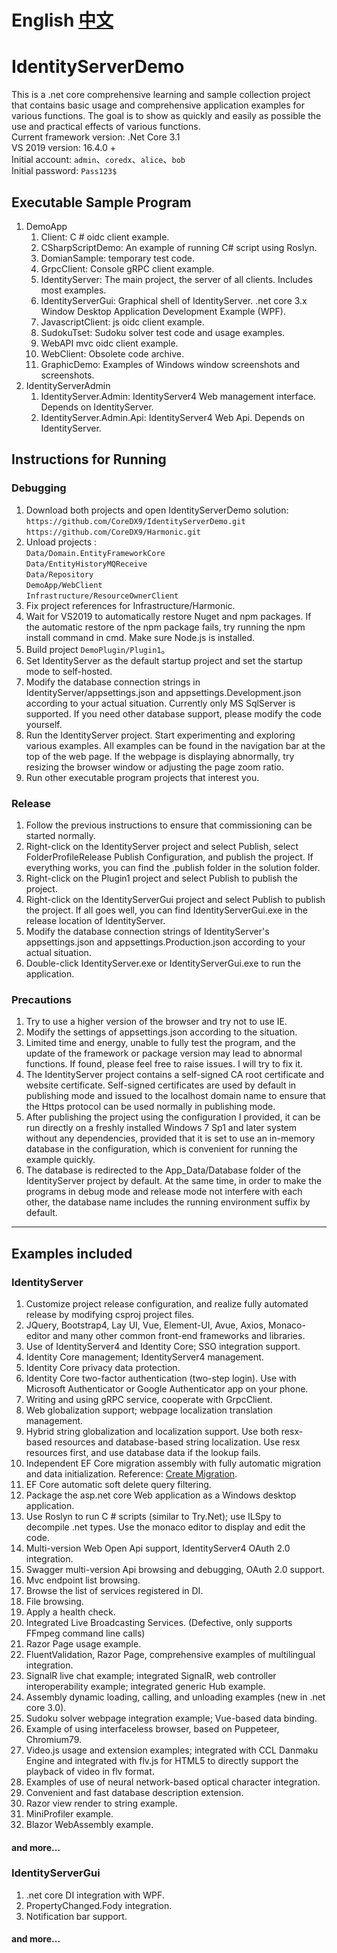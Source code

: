 # English [中文](README.md "中文")
# IdentityServerDemo
This is a .net core comprehensive learning and sample collection project that contains basic usage and comprehensive application examples for various functions. The goal is to show as quickly and easily as possible the use and practical effects of various functions.
<br> Current framework version: .Net Core 3.1
<br> VS 2019 version: 16.4.0 +
<br> Initial account: `admin`、`coredx`、`alice`、`bob`
<br> Initial password: `Pass123$`

## Executable Sample Program
1. DemoApp
   1. Client: C # oidc client example.
   2. CSharpScriptDemo: An example of running C# script using Roslyn.
   3. DomianSample: temporary test code.
   4. GrpcClient: Console gRPC client example.
   5. IdentityServer: The main project, the server of all clients. Includes most examples.
   6. IdentityServerGui: Graphical shell of IdentityServer. .net core 3.x Window Desktop Application Development Example (WPF).
   7. JavascriptClient: js oidc client example.
   8. SudokuTset: Sudoku solver test code and usage examples.
   9. WebAPI mvc oidc client example.
   10. WebClient: Obsolete code archive.
   11. GraphicDemo: Examples of Windows window screenshots and screenshots.
2. IdentityServerAdmin
   1. IdentityServer.Admin: IdentityServer4 Web management interface. Depends on IdentityServer.
   2. IdentityServer.Admin.Api: IdentityServer4 Web Api. Depends on IdentityServer.

## Instructions for Running
### Debugging
1. Download both projects and open IdentityServerDemo solution: <br> ``` https://github.com/CoreDX9/IdentityServerDemo.git ``` <br> ``` https://github.com/CoreDX9/Harmonic.git ```
2. Unload projects :<br>```Data/Domain.EntityFrameworkCore```<br>```Data/EntityHistoryMQReceive```<br>```Data/Repository```<br>```DemoApp/WebClient```<br>```Infrastructure/ResourceOwnerClient```
3. Fix project references for Infrastructure/Harmonic.
4. Wait for VS2019 to automatically restore Nuget and npm packages. If the automatic restore of the npm package fails, try running the npm install command in cmd. Make sure Node.js is installed.
5. Build project ```DemoPlugin/Plugin1```。
6. Set IdentityServer as the default startup project and set the startup mode to self-hosted.
7. Modify the database connection strings in IdentityServer/appsettings.json and appsettings.Development.json according to your actual situation. Currently only MS SqlServer is supported. If you need other database support, please modify the code yourself.
8. Run the IdentityServer project. Start experimenting and exploring various examples. All examples can be found in the navigation bar at the top of the web page. If the webpage is displaying abnormally, try resizing the browser window or adjusting the page zoom ratio.
9. Run other executable program projects that interest you.

### Release
1. Follow the previous instructions to ensure that commissioning can be started normally.
2. Right-click on the IdentityServer project and select Publish, select FolderProfileRelease Publish Configuration, and publish the project. If everything works, you can find the .publish folder in the solution folder.
3. Right-click on the Plugin1 project and select Publish to publish the project.
4. Right-click on the IdentityServerGui project and select Publish to publish the project. If all goes well, you can find IdentityServerGui.exe in the release location of IdentityServer.
5. Modify the database connection strings of IdentityServer's appsettings.json and appsettings.Production.json according to your actual situation.
6. Double-click IdentityServer.exe or IdentityServerGui.exe to run the application.

### Precautions
1. Try to use a higher version of the browser and try not to use IE.
2. Modify the settings of appsettings.json according to the situation.
3. Limited time and energy, unable to fully test the program, and the update of the framework or package version may lead to abnormal functions. If found, please feel free to raise issues. I will try to fix it.
4. The IdentityServer project contains a self-signed CA root certificate and website certificate. Self-signed certificates are used by default in publishing mode and issued to the localhost domain name to ensure that the Https protocol can be used normally in publishing mode.
5. After publishing the project using the configuration I provided, it can be run directly on a freshly installed Windows 7 Sp1 and later system without any dependencies, provided that it is set to use an in-memory database in the configuration, which is convenient for running the example quickly.
6. The database is redirected to the App_Data/Database folder of the IdentityServer project by default. At the same time, in order to make the programs in debug mode and release mode not interfere with each other, the database name includes the running environment suffix by default.
---
## Examples included
### IdentityServer
1. Customize project release configuration, and realize fully automated release by modifying csproj project files.
2. JQuery, Bootstrap4, Lay UI, Vue, Element-UI, Avue, Axios, Monaco-editor and many other common front-end frameworks and libraries.
3. Use of IdentityServer4 and Identity Core; SSO integration support.
4. Identity Core management; IdentityServer4 management.
5. Identity Core privacy data protection.
6. Identity Core two-factor authentication (two-step login). Use with Microsoft Authenticator or Google Authenticator app on your phone.
7. Writing and using gRPC service, cooperate with GrpcClient.
8. Web globalization support; webpage localization translation management.
9. Hybrid string globalization and localization support. Use both resx-based resources and database-based string localization. Use resx resources first, and use database data if the lookup fails.
10. Independent EF Core migration assembly with fully automatic migration and data initialization. Reference: [Create Migration](src/DemoApp/IdentityServer/EFCoreMigrationReadme.md "Create Migration").
11. EF Core automatic soft delete query filtering.
12. Package the asp.net core Web application as a Windows desktop application.
13. Use Roslyn to run C # scripts (similar to Try.Net); use ILSpy to decompile .net types. Use the monaco editor to display and edit the code.
14. Multi-version Web Open Api support, IdentityServer4 OAuth 2.0 integration.
15. Swagger multi-version Api browsing and debugging, OAuth 2.0 support.
16. Mvc endpoint list browsing.
17. Browse the list of services registered in DI.
18. File browsing.
19. Apply a health check.
20. Integrated Live Broadcasting Services. (Defective, only supports FFmpeg command line calls)
21. Razor Page usage example.
22. FluentValidation, Razor Page, comprehensive examples of multilingual integration.
23. SignalR live chat example; integrated SignalR, web controller interoperability example; integrated generic Hub example.
24. Assembly dynamic loading, calling, and unloading examples (new in .net core 3.0).
25. Sudoku solver webpage integration example; Vue-based data binding.
26. Example of using interfaceless browser, based on Puppeteer, Chromium79.
27. Video.js usage and extension examples; integrated with CCL Danmaku Engine and integrated with flv.js for HTML5 to directly support the playback of video in flv format.
28. Examples of use of neural network-based optical character integration.
29. Convenient and fast database description extension.
30. Razor view render to string example.
31. MiniProfiler example.
32. Blazor WebAssembly example.
#### and more...

### IdentityServerGui
1. .net core DI integration with WPF.
2. PropertyChanged.Fody integration.
3. Notification bar support.
#### and more...
